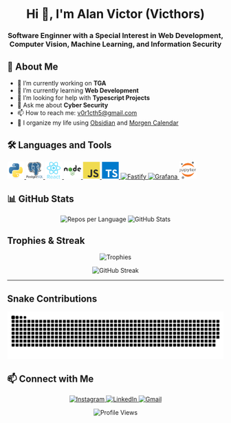 <h1 align="center">Hi 👋, I'm Alan Victor (Victhors)</h1>
<h3 align="center">Software Enginner with a Special Interest in Web Development, Computer Vision, Machine Learning, and Information Security</h3>

## 🚀 About Me

- 🔭 I’m currently working on **TGA**
- 🌱 I’m currently learning **Web Development**
- 🤝 I’m looking for help with **Typescript Projects**
- 💬 Ask me about **Cyber Security**
- 📫 How to reach me: [v0r1cth5@gmail.com](mailto:v0r1cth5@gmail.com)
- 📝 I organize my life using [Obsidian](https://obsidian.md) and [Morgen Calendar](https://www.morgen.so/)

## 🛠️ Languages and Tools

<p align="left">
  <a href="https://www.python.org" target="_blank" rel="noreferrer">
    <img src="https://raw.githubusercontent.com/devicons/devicon/master/icons/python/python-original.svg" alt="Python" width="40" height="40"/>
  </a>
  <a href="https://www.postgresql.org" target="_blank" rel="noreferrer">
    <img src="https://raw.githubusercontent.com/devicons/devicon/master/icons/postgresql/postgresql-original-wordmark.svg" alt="PostgreSQL" width="40" height="40"/>
  </a>
  <a href="https://reactjs.org" target="_blank" rel="noreferrer">
    <img src="https://raw.githubusercontent.com/devicons/devicon/master/icons/react/react-original-wordmark.svg" alt="React" width="40" height="40"/>
  </a>
  <a href="https://nodejs.org" target="_blank" rel="noreferrer">
    <img src="https://raw.githubusercontent.com/devicons/devicon/master/icons/nodejs/nodejs-original-wordmark.svg" alt="Node.js" width="40" height="40"/>
  </a>
  <a href="https://www.javascript.com" target="_blank" rel="noreferrer">
    <img src="https://raw.githubusercontent.com/devicons/devicon/master/icons/javascript/javascript-original.svg" alt="JavaScript" width="40" height="40"/>
  </a>
  <a href="https://www.typescriptlang.org" target="_blank" rel="noreferrer">
    <img src="https://raw.githubusercontent.com/devicons/devicon/master/icons/typescript/typescript-original.svg" alt="TypeScript" width="40" height="40"/>
  </a>
  <a href="https://fastify.io" target="_blank" rel="noreferrer">
    <img src="https://www.vectorlogo.zone/logos/fastifyio/fastifyio-icon.svg" alt="Fastify" width="40" height="40"/>
  </a>
  <a href="https://grafana.com" target="_blank" rel="noreferrer">
    <img src="https://www.vectorlogo.zone/logos/grafana/grafana-icon.svg" alt="Grafana" width="40" height="40"/>
  </a>
  <a href="https://jupyter.org" target="_blank" rel="noreferrer">
    <img src="https://raw.githubusercontent.com/devicons/devicon/master/icons/jupyter/jupyter-original-wordmark.svg" alt="Jupyter Notebook" width="40" height="40"/>
  </a>
</p>

## 📊 GitHub Stats

<p align="center">
  <img src="https://github-profile-summary-cards.vercel.app/api/cards/repos-per-language?username=Victhors&theme=github_dark" alt="Repos per Language"/>
  <img src="https://github-profile-summary-cards.vercel.app/api/cards/stats?username=Victhors&theme=github_dark" alt="GitHub Stats"/>
</p>

## Trophies & Streak

<p align="center">
  <img src="https://github-profile-trophy.vercel.app/?username=Victhors&theme=dracula&no-frame=true&no-bg=false&margin-w=4" alt="Trophies"/>
</p>

<p align="center">
  <img src="https://streak-stats.demolab.com/?user=Victhors&theme=monokai-metallian&hide_border=true&show_icons=true" alt="GitHub Streak"/>
</p>

---

## Snake Contributions

<p align="center">
  <picture>
    <source media="(prefers-color-scheme: dark)" srcset="https://raw.githubusercontent.com/mari4souza/mari4souza/output/github-contribution-grid-snake-dark.svg">
    <source media="(prefers-color-scheme: light)" srcset="https://raw.githubusercontent.com/mari4souza/mari4souza/output/github-contribution-grid-snake-dark.svg">
    <img alt="GitHub Contribution Snake" src="https://raw.githubusercontent.com/mari4souza/mari4souza/output/github-contribution-grid-snake.svg">
  </picture>
</p>

## 📫 Connect with Me

<p align="center">
  <a href="https://www.instagram.com/alanvictor_1/" target="_blank">
    <img src="https://img.shields.io/badge/-Instagram-%23E4405F?style=for-the-badge&logo=instagram&logoColor=white" alt="Instagram"/>
  </a>
  <a href="https://www.linkedin.com/in/alan-victor-28a38325a/" target="_blank">
    <img src="https://img.shields.io/badge/-LinkedIn-%230077B5?style=for-the-badge&logo=linkedin&logoColor=white" alt="LinkedIn"/>
  </a>
  <a href="mailto:v0r1cth5@gmail.com" target="_blank">
    <img src="https://img.shields.io/badge/-Gmail-%23333?style=for-the-badge&logo=gmail&logoColor=white" alt="Gmail"/>
  </a>
</p>

<div align="center">
  <img src="https://komarev.com/ghpvc/?username=Victhors&color=blueviolet" alt="Profile Views"/>
</div>
